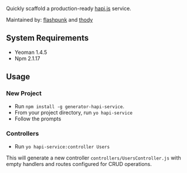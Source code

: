 Quickly scaffold a production-ready [hapi.js](http://hapijs.com) service.

Maintained by: [flashpunk](http://www.github.com/flashpunk) and [thody](http://www.github.com/thody)


## System Requirements

* Yeoman 1.4.5
* Npm 2.1.17

## Usage

### New Project

* Run `npm install -g generator-hapi-service`.
* From your project directory, run `yo hapi-service`
* Follow the prompts

### Controllers

* Run `yo hapi-service:controller Users`

This will generate a new controller `controllers/UsersController.js` with empty handlers and routes configured for CRUD operations.
